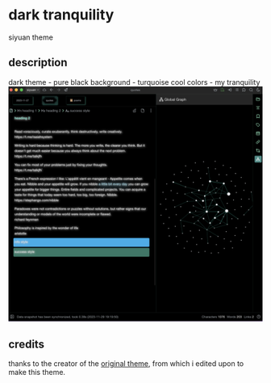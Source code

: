 # dark tranquility
siyuan theme

## description
dark theme - pure black background - turquoise cool colors - my tranquility
![preview](/preview.png "preview")

## credits
thanks to the creator of the [original theme](https://github.com/StarDustSheep/It_hurts), from which i edited upon to make this theme.